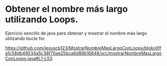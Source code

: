 # Obtener el nombre más largo utilizando Loops.
Ejercicio sencillo de java para obtener y mostrar el nombre más largo utilizando bucle for.

https://github.com/jesuscb123/MostrarNombreMasLargoConLoops/blob/d1fa1c58db49534a5c38f70ae25bca6d89b16848/src/mostrarNombreMasLargoConLoops.java#L1-L53
